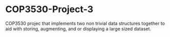 # COP3530-Project-3
COP3530 projec that implements two non trivial data structures together to aid with storing, augmenting, and or displaying a large sized dataset.
